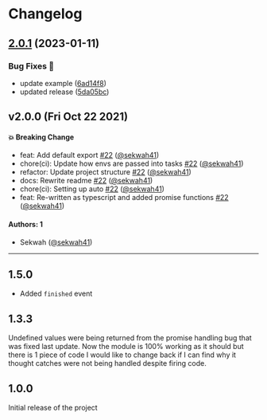 # Changelog

## [2.0.1](https://github.com/sekwah41/spq/compare/v2.0.0...v2.0.1) (2023-01-11)


### Bug Fixes 🐛

* update example ([6ad14f8](https://github.com/sekwah41/spq/commit/6ad14f8e73ffed69b25c1a5fea56aad5dd31063e))
* updated release ([5da05bc](https://github.com/sekwah41/spq/commit/5da05bc79bdd2decac5422a4a8c377ff8cb91af3))

## v2.0.0 (Fri Oct 22 2021)

#### 💥 Breaking Change

- feat: Add default export [#22](https://github.com/sekwah41/spq/pull/22) ([@sekwah41](https://github.com/sekwah41))
- chore(ci): Update how envs are passed into tasks [#22](https://github.com/sekwah41/spq/pull/22) ([@sekwah41](https://github.com/sekwah41))
- refactor: Update project structure [#22](https://github.com/sekwah41/spq/pull/22) ([@sekwah41](https://github.com/sekwah41))
- docs: Rewrite readme [#22](https://github.com/sekwah41/spq/pull/22) ([@sekwah41](https://github.com/sekwah41))
- chore(ci): Setting up auto [#22](https://github.com/sekwah41/spq/pull/22) ([@sekwah41](https://github.com/sekwah41))
- feat: Re-written as typescript and added promise functions [#22](https://github.com/sekwah41/spq/pull/22) ([@sekwah41](https://github.com/sekwah41))

#### Authors: 1

- Sekwah ([@sekwah41](https://github.com/sekwah41))

---

## 1.5.0

- Added `finished` event

## 1.3.3

Undefined values were being returned from the promise handling bug that was fixed last update. Now the module is 100% working as it should but there is 1 piece of code I would like to change back if I can find why it thought catches were not being handled despite firing code.

## 1.0.0

Initial release of the project
